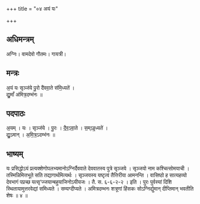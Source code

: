 +++
title = "०४ अयं यः"

+++
## अधिमन्त्रम्
अग्निः। वामदेवो गौतमः। गायत्री।

## मन्त्रः
अ॒यं यः सृञ्ज॑ये पु॒रो दै॑ववा॒ते स॑मि॒ध्यते॑ ।  
द्यु॒माँ अ॑मित्र॒दम्भ॑नः ॥

## पदपाठः
अ॒यम् । यः । सृञ्ज॑ये । पु॒रः । दै॒व॒ऽवा॒ते । स॒म्ऽइ॒ध्यते॑ ।  
द्यु॒ऽमान् । अ॒मि॒त्र॒ऽदम्भ॑नः ॥

## भाष्यम्
यः प्रसिद्धोऽयं प्रत्यक्शेणोपलभ्यमानोऽग्निर्दैववाते देववातस्य पुत्रे सृञ्जये । सृञ्जयो नाम कश्चित्सोमयाची । तस्मिन्निमित्तभूते सति तद्यागार्थमित्यर्थः । सृञ्जयस्य यष्टृत्वं तैत्तिरीया आमनन्ति । वासिष्ठो ह सात्यहव्यो देवभागं पप्रच्छ यत्सृ‘ज्जयान्बहुयाजिनोऽयीयजः । तै. स. ६-६-२-२ । इति । पुरः पुर्वस्यां दिशि स्थितायामुत्तरवेद्यां समिध्यते । सम्यग्दीप्यते । अमित्रदम्भनः शत्रूणां हिंसकः सोऽग्निर्द्युमान् दीप्तिमान् भवतीति शेषः ॥ ४ ॥